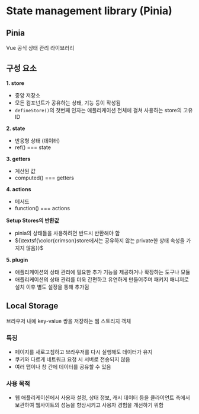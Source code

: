 # State management library (Pinia)
## Pinia
Vue 공식 상태 관리 라이브러리

## 구성 요소
**1. store**
- 중앙 저장소
- 모든 컴포넌트가 공유하는 상태, 기능 등이 작성됨
- `defineStore()`의 첫번째 인자는 애플리케이션 전체에 걸쳐 사용하는 store의 고유 ID

**2. state**
- 반응형 상태 (데이터)
- ref() === state

**3. getters**
- 계산된 값
- computed() === getters

**4. actions**
- 메서드
- function() === actions

**Setup Stores의 반환값**
- pinia의 상태들을 사용하려면 반드시 반환해야 함
- ${\textsf{\color{crimson}store에서는 공유하지 않는 private한 상태 속성을 가지지 않음}}$

**5. plugin**
- 애플리케이션의 상태 관리에 필요한 추가 기능을 제공하거나 확장하는 도구나 모듈
- 애플리케이션의 상태 관리를 더욱 간편하고 유연하게 만들어주며 패키지 매니저로 설치 이후 별도 설정을 통해 추가됨

## Local Storage
브라우저 내에 key-value 쌍을 저장하는 웹 스토리지 객체

### 특징
- 페이지를 새로고침하고 브라우저를 다시 실행해도 데이터가 유지
- 쿠키와 다르게 네트워크 요청 시 서버로 전송되지 않음
- 여러 탭이나 창 간에 데이터를 공유할 수 있음

### 사용 목적
- 웹 애플리케이션에서 사용자 설정, 상태 정보, 캐시 데이터 등을 클라이언트 측에서 보관하여 웹사이트의 성능을 향상시키고 사용자 경험을 개선하기 위함